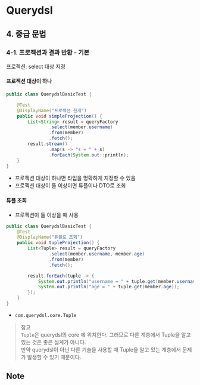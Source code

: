 # Querydsl

## 4. 중급 문법

### 4-1. 프로젝션과 결과 반환 - 기본

프로젝션: select 대상 지정

#### 프로젝션 대상이 하나

```java
public class QuerydslBasicTest {

    @Test
    @DisplayName("프로젝션 한개")
    public void simpleProjection() {
        List<String> result = queryFactory
                .select(member.username)
                .from(member)
                .fetch();
        result.stream()
                .map(s -> "s = " + s)
                .forEach(System.out::println);
    }
}
```

* 프로젝션 대상이 하나면 타입을 명확하게 지정할 수 있음
* 프로젝션 대상이 둘 이상이면 튜플이나 DTO로 조회

#### 튜플 조회

* 프로젝션이 둘 이상을 때 사용

```java
public class QuerydslBasicTest {
    @Test
    @DisplayName("튜블로 조회")
    public void tupleProjection() {
        List<Tuple> result = queryFactory
                .select(member.username, member.age)
                .from(member)
                .fetch();

        result.forEach(tuple -> {
            System.out.println("username = " + tuple.get(member.username));
            System.out.println("age = " + tuple.get(member.age));
        });
    }
}
```

* `com.querydsl.core.Tuple`

> 참고        
> `Tuple`은 querydsl의 core 에 위치한다. 그러므로 다른 계층에서 Tuple을 알고 있는 것은 좋은 설계가 아니다.      
> 만약 querydsl이 아닌 다른 기술을 사용할 때 Tuple을 알고 있는 계층에서 문제가 발생할 수 있기 때문이다.

## Note